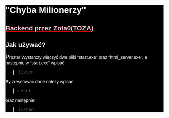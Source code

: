 <div style="font-family:'Arial';background:black;color:white;">
    <h1> "Chyba Milionerzy" </h1>
    <h2 style='text-decoration:underline;text-decoration-color:red;color:pink;'> Backend przez Zota0(TOZA)
    </h2>
    <h2> Jak używać? </h2>
    <p style='font-size:14px;'><span style='font-size:18px;'>P</span>roste!
    Wystarczy włączyć dwa pliki <q>start.exe</q> oraz <q>html_server.exe</q>, a następnie w <q>start.exe</q> wpisać:
    <blockquote style="font-family:'Courier New';">listen</blockquote> By zresetować dane należy wpisać:
    <blockquote style="font-family:'Courier New';">reset</blockquote>oraz następnie:
    <blockquote style="font-family:'Courier New';">listen</blockquote>
    </p>
</div>